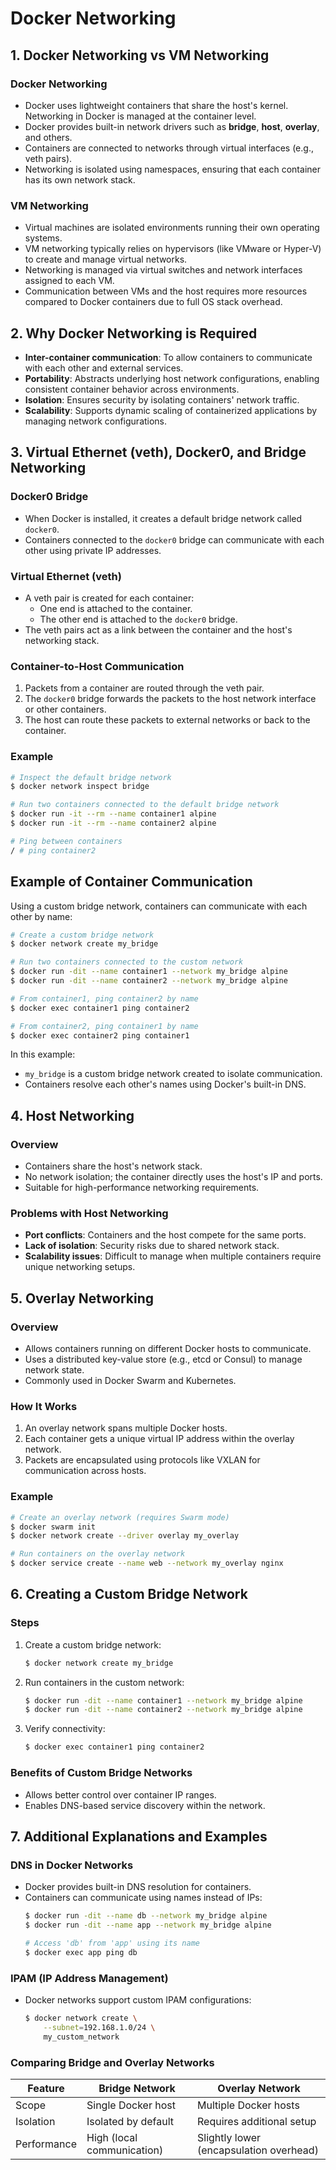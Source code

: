 # Docker Networking

## 1. Docker Networking vs VM Networking

### Docker Networking
- Docker uses lightweight containers that share the host's kernel. Networking in Docker is managed at the container level.
- Docker provides built-in network drivers such as **bridge**, **host**, **overlay**, and others.
- Containers are connected to networks through virtual interfaces (e.g., veth pairs).
- Networking is isolated using namespaces, ensuring that each container has its own network stack.

### VM Networking
- Virtual machines are isolated environments running their own operating systems.
- VM networking typically relies on hypervisors (like VMware or Hyper-V) to create and manage virtual networks.
- Networking is managed via virtual switches and network interfaces assigned to each VM.
- Communication between VMs and the host requires more resources compared to Docker containers due to full OS stack overhead.

## 2. Why Docker Networking is Required
- **Inter-container communication**: To allow containers to communicate with each other and external services.
- **Portability**: Abstracts underlying host network configurations, enabling consistent container behavior across environments.
- **Isolation**: Ensures security by isolating containers' network traffic.
- **Scalability**: Supports dynamic scaling of containerized applications by managing network configurations.

## 3. Virtual Ethernet (veth), Docker0, and Bridge Networking

### Docker0 Bridge
- When Docker is installed, it creates a default bridge network called `docker0`.
- Containers connected to the `docker0` bridge can communicate with each other using private IP addresses.

### Virtual Ethernet (veth)
- A veth pair is created for each container:
  - One end is attached to the container.
  - The other end is attached to the `docker0` bridge.
- The veth pairs act as a link between the container and the host's networking stack.

### Container-to-Host Communication
1. Packets from a container are routed through the veth pair.
2. The `docker0` bridge forwards the packets to the host network interface or other containers.
3. The host can route these packets to external networks or back to the container.

### Example
```bash
# Inspect the default bridge network
$ docker network inspect bridge

# Run two containers connected to the default bridge network
$ docker run -it --rm --name container1 alpine
$ docker run -it --rm --name container2 alpine

# Ping between containers
/ # ping container2
```

## Example of Container Communication

Using a custom bridge network, containers can communicate with each other by name:

```bash
# Create a custom bridge network
$ docker network create my_bridge

# Run two containers connected to the custom network
$ docker run -dit --name container1 --network my_bridge alpine
$ docker run -dit --name container2 --network my_bridge alpine

# From container1, ping container2 by name
$ docker exec container1 ping container2

# From container2, ping container1 by name
$ docker exec container2 ping container1
```
In this example:
- `my_bridge` is a custom bridge network created to isolate communication.
- Containers resolve each other's names using Docker's built-in DNS.

## 4. Host Networking

### Overview
- Containers share the host's network stack.
- No network isolation; the container directly uses the host's IP and ports.
- Suitable for high-performance networking requirements.

### Problems with Host Networking
- **Port conflicts**: Containers and the host compete for the same ports.
- **Lack of isolation**: Security risks due to shared network stack.
- **Scalability issues**: Difficult to manage when multiple containers require unique networking setups.

## 5. Overlay Networking

### Overview
- Allows containers running on different Docker hosts to communicate.
- Uses a distributed key-value store (e.g., etcd or Consul) to manage network state.
- Commonly used in Docker Swarm and Kubernetes.

### How It Works
1. An overlay network spans multiple Docker hosts.
2. Each container gets a unique virtual IP address within the overlay network.
3. Packets are encapsulated using protocols like VXLAN for communication across hosts.

### Example
```bash
# Create an overlay network (requires Swarm mode)
$ docker swarm init
$ docker network create --driver overlay my_overlay

# Run containers on the overlay network
$ docker service create --name web --network my_overlay nginx
```

## 6. Creating a Custom Bridge Network

### Steps
1. Create a custom bridge network:
   ```bash
   $ docker network create my_bridge
   ```
2. Run containers in the custom network:
   ```bash
   $ docker run -dit --name container1 --network my_bridge alpine
   $ docker run -dit --name container2 --network my_bridge alpine
   ```
3. Verify connectivity:
   ```bash
   $ docker exec container1 ping container2
   ```

### Benefits of Custom Bridge Networks
- Allows better control over container IP ranges.
- Enables DNS-based service discovery within the network.

## 7. Additional Explanations and Examples

### DNS in Docker Networks
- Docker provides built-in DNS resolution for containers.
- Containers can communicate using names instead of IPs:
  ```bash
  $ docker run -dit --name db --network my_bridge alpine
  $ docker run -dit --name app --network my_bridge alpine

  # Access 'db' from 'app' using its name
  $ docker exec app ping db
  ```

### IPAM (IP Address Management)
- Docker networks support custom IPAM configurations:
  ```bash
  $ docker network create \
      --subnet=192.168.1.0/24 \
      my_custom_network
  ```

### Comparing Bridge and Overlay Networks
| Feature         | Bridge Network               | Overlay Network              |
|-----------------|------------------------------|------------------------------|
| Scope           | Single Docker host           | Multiple Docker hosts        |
| Isolation       | Isolated by default          | Requires additional setup    |
| Performance     | High (local communication)   | Slightly lower (encapsulation overhead) |

